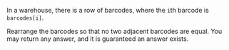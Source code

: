 In a warehouse, there is a row of barcodes, where the `i`th barcode is `barcodes[i]`.

Rearrange the barcodes so that no two adjacent barcodes are equal. You may return any answer, and it is guaranteed an answer exists.
